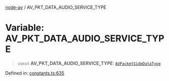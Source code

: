 [node-av](../globals.md) / AV\_PKT\_DATA\_AUDIO\_SERVICE\_TYPE

# Variable: AV\_PKT\_DATA\_AUDIO\_SERVICE\_TYPE

> `const` **AV\_PKT\_DATA\_AUDIO\_SERVICE\_TYPE**: [`AVPacketSideDataType`](../type-aliases/AVPacketSideDataType.md)

Defined in: [constants.ts:635](https://github.com/seydx/av/blob/f8631fc881b394300b1479f511d55cf1c370a87f/src/constants/constants.ts#L635)
